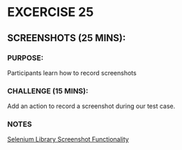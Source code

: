 # EXCERCISE 25
## SCREENSHOTS (25 MINS):
### PURPOSE:
Participants learn how to record screenshots

### CHALLENGE (15 MINS):
Add an action to record a screenshot during our test case.

### NOTES
[Selenium Library Screenshot Functionality](http://robotframework.org/Selenium2Library/Selenium2Library.html#Capture%20Page%20Screenshot)
